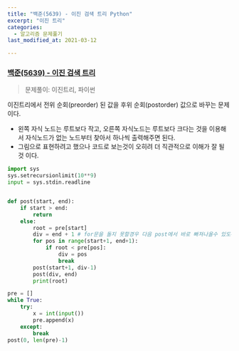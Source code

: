 ```yaml
---
title: "백준(5639) - 이진 검색 트리 Python"
excerpt: "이진 트리"
categories:
  - 알고리즘 문제풀기
last_modified_at: 2021-03-12

---
```


### [백준(5639) - 이진 검색 트리](https://www.acmicpc.net/problem/5639)

> 문제풀이: 이진트리,  파이썬

이진트리에서 전위 순회(preorder) 된 값을 후위 순회(postorder) 값으로 바꾸는 문제이다.

- 왼쪽 자식 노드는 루트보다 작고, 오른쪽 자식노드는 루트보다 크다는 것을 이용해서 자식노드가 없는 노드부터 찾아서 하나씩 출력해주면 된다.
- 그림으로 표현하려고 했으나 코드로 보는것이 오히려 더 직관적으로 이해가 잘 될 것 이다.

```python
import sys
sys.setrecursionlimit(10**9)
input = sys.stdin.readline


def post(start, end):
    if start > end:
        return
    else:
        root = pre[start]
        div = end + 1 # for문을 돌지 못할경우 다음 post에서 바로 빠져나올수 있도록 초기화
        for pos in range(start+1, end+1):
            if root < pre[pos]:
                div = pos
                break
        post(start+1, div-1)
        post(div, end)
        print(root)

pre = []
while True:
    try:
        x = int(input())
        pre.append(x)
    except:
        break
post(0, len(pre)-1)
            
```
